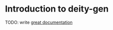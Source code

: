 # Introduction to deity-gen

TODO: write [great documentation](http://jacobian.org/writing/what-to-write/)
